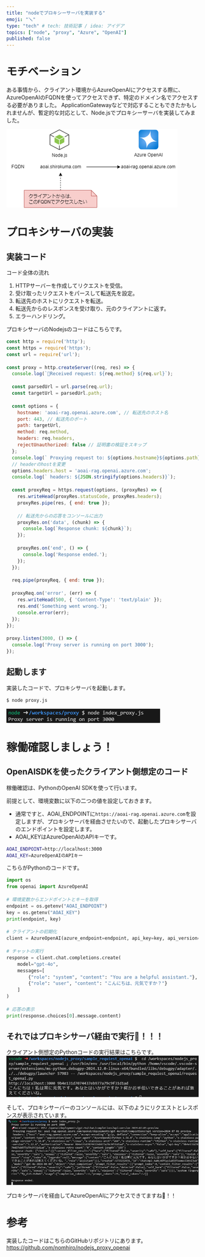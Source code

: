 ```yaml
---
title: "nodeでプロキシーサーバを実装する"
emoji: "🪛"
type: "tech" # tech: 技術記事 / idea: アイデア
topics: ["node", "proxy", "Azure", "OpenAI"]
published: false
---
```


# モチベーション

ある事情から、クライアント環境からAzureOpenAIにアクセスする際に、AzureOpenAIのFQDNを使ってアクセスできず、特定のドメイン名でアクセスする必要がありました。
ApplicationGatewayなどで対応することもできたかもしれませんが、暫定的な対応として、Node.jsでプロキシーサーバを実装してみました。

![](/images/node_proxy_server/2024-12-03-21-53-15.png)

# プロキシサーバの実装

## 実装コード

コード全体の流れ
1. HTTPサーバーを作成してリクエストを受信。
2. 受け取ったリクエストをパースして転送先を設定。
3. 転送先のホストにリクエストを転送。
4. 転送先からのレスポンスを受け取り、元のクライアントに返す。
5. エラーハンドリング。

プロキシサーバのNodejsのコードはこちらです。

```javascript
const http = require('http');
const https = require('https');
const url = require('url');

const proxy = http.createServer((req, res) => {
  console.log(`🚀Received request: ${req.method} ${req.url}`);

  const parsedUrl = url.parse(req.url);
  const targetUrl = parsedUrl.path;

  const options = {
    hostname: 'aoai-rag.openai.azure.com', // 転送先のホスト名
    port: 443, // 転送先のポート
    path: targetUrl,
    method: req.method,
    headers: req.headers,
    rejectUnauthorized: false // 証明書の検証をスキップ
  };
  console.log(` Proxying request to: ${options.hostname}${options.path}`);
  // headerのhostを変更
  options.headers.host = 'aoai-rag.openai.azure.com';
  console.log(` headers: ${JSON.stringify(options.headers)}`);
  
  const proxyReq = https.request(options, (proxyRes) => {
    res.writeHead(proxyRes.statusCode, proxyRes.headers);
    proxyRes.pipe(res, { end: true });

    // 転送先からの応答をコンソールに出力
    proxyRes.on('data', (chunk) => {
      console.log(`Response chunk: ${chunk}`);
    });

    proxyRes.on('end', () => {
      console.log('Response ended.');
    });
  });

  req.pipe(proxyReq, { end: true });

  proxyReq.on('error', (err) => {
    res.writeHead(500, { 'Content-Type': 'text/plain' });
    res.end('Something went wrong.');
    console.error(err);
  });
});

proxy.listen(3000, () => {
  console.log('Proxy server is running on port 3000');
});
```

## 起動します

実装したコードで、プロキシサーバを起動します。

```bash
$ node proxy.js
```

![](/images/node_proxy_server/2024-12-03-22-43-38.png)

# 稼働確認しましょう！

## OpenAISDKを使ったクライアント側想定のコード

稼働確認は、PythonのOpenAI SDKを使って行います。

前提として、環境変数に以下の二つの値を設定しておきます。
- 通常ですと、AOAI_ENDPOINTに`https://aoai-rag.openai.azure.com`を設定しますが、プロキシサーバを経由させたいので、起動したプロキシサーバのエンドポイントを設定します。
- AOAI_KEYはAzureOpenAIのAPIキーです。
```bash
AOAI_ENDPOINT=http://localhost:3000
AOAI_KEY=AzureOpenAIのAPIキー
```

こちらがPythonのコードです。

```python
import os
from openai import AzureOpenAI

# 環境変数からエンドポイントとキーを取得
endpoint = os.getenv("AOAI_ENDPOINT")
key = os.getenv("AOAI_KEY")
print(endpoint, key)

# クライアントの初期化
client = AzureOpenAI(azure_endpoint=endpoint, api_key=key, api_version="2024-07-01-preview")

# チャットの実行
response = client.chat.completions.create(
    model="gpt-4o",
    messages=[
        {"role": "system", "content": "You are a helpful assistant."},
        {"role": "user", "content": "こんにちは、元気ですか？"}
    ]
)

# 応答の表示
print(response.choices[0].message.content)
```

## それではプロキシサーバ経由で実行🚀！！！

クライアント側想定のPythonコードの実行結果はこちらです。
![](/images/node_proxy_server/2024-12-03-22-48-33.png)

そして、プロキシサーバーのコンソールには、以下のようにリクエストとレスポンスが表示されています。
![](/images/node_proxy_server/2024-12-03-22-49-28.png)

プロキシサーバを経由してAzureOpenAIにアクセスできてますね🎉！！


# 参考
実装したコードはこちらのGitHubリポジトリにあります。
https://github.com/nomhiro/nodejs_proxy_openai